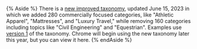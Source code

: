 {% Aside %}
There is a [new improved taxonomy](https://github.com/patcg-individual-drafts/topics/blob/main/taxonomy_v2.md), updated June 15, 2023 in which we added 280 commercially focused categories, like "Athletic Apparel", "Mattresses", and "Luxury Travel," while removing 160 categories including topics like "Civil Engineering" and "Equestrian". Examples use [version 1](https://github.com/patcg-individual-drafts/topics/blob/main/taxonomy_v1.md) of the taxonomy.
Chrome will begin using the new taxonomy later this year, but you can view it here.
{% endAside %}